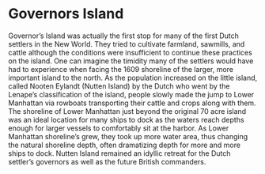
# Governors Island

Governor’s Island was actually the first stop for many of the first Dutch settlers in the New World. They tried to cultivate farmland, sawmills, and cattle although the conditions were insufficient to continue these practices on the island. One can imagine the timidity many of the settlers would have had to experience when facing the 1609 shoreline of the larger, more important island to the north. As the population increased on the little island, called Nooten Eylandt (Nutten Island) by the Dutch who went by the Lenape’s classification of the island, people slowly made the jump to Lower Manhattan via rowboats transporting their cattle and crops along with them. The shoreline of Lower Manhattan just beyond the original 70 acre island was an ideal location for many ships to dock as the waters reach depths enough for larger vessels to comfortably sit at the harbor. As Lower Manhattan shoreline’s grew, they took up more water area, thus changing the natural shoreline depth, often dramatizing depth for more and more ships to dock. Nutten Island remained an idyllic retreat for the Dutch settler’s governors as well as the future British commanders. 

